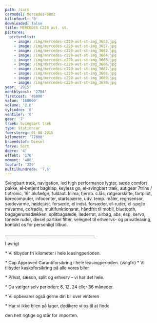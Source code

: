 ```yaml
---
path: /cars
carmodel: Mercedes-Benz
bilinfourl: '0'
downloaded: false
title: MERCEDES C220 aut. st.
pictures:
  picturelist:
    - image: /img/mercedes-c220-aut-st-img_3653.jpg
    - image: /img/mercedes-c220-aut-st-img_3657.jpg
    - image: /img/mercedes-c220-aut-st-img_3662.jpg
    - image: /img/mercedes-c220-aut-st-img_3664.jpg
    - image: /img/mercedes-c220-aut-st-img_3665.jpg
    - image: /img/mercedes-c220-aut-st-img_3666.jpg
    - image: /img/mercedes-c220-aut-st-img_3667.jpg
    - image: /img/mercedes-c220-aut-st-img_3668.jpg
    - image: /img/mercedes-c220-aut-st-img_3669.jpg
    - image: /img/mercedes-c220-aut-st-img_3670.jpg
year: '2015'
monthlycost: '2704'
firstcost: '46000'
value: '160000'
volume: '2,0'
cylindre: '0'
ventiler: '0'
gear: '7'
traek: Svingbart træk
type: Stationcar
foerstereg: 01-08-2015
kilometer: '77000'
braendstof: Diesel
farve: Sort
doere: '4'
effekt: '170'
moment: '400'
topfart: '229'
nultilhundrede: '7,6'
---
```

Svingbart træk, navigation, led high performance lygter, sæde comfort pakke, el-betjent bagklap, keyless go, el-svingbart træk, aut.gear 7trins / tiptronic, 16\" alufælge, fuldaut. klima, fjernb. c.lås, ratgearskifte, fartpilot, kørecomputer, infocenter, startspærre, udv. temp. måler, regnsensor, sædevarme, højdejust. forsæde, el indst. forsæder, el-ruder, el-spejle m/varme, cd/radio, multifunktionsrat, håndfrit til mobil, bluetooth, bagagerumsdækken, splitbagsæde, læderrat, airbag, abs, esp, servo, tonede ruder, diesel partikel filter, velegnet til erhvervs- og privatleasing, kontakt os for personligt tilbud.

\_\_\_\_\_\_\_\_\_\_\_\_\_\_\_\_\_\_\_\_\_\_\_\_\_\_\_\_\_\_\_\_\_\_\_\_\_\_\_\_\_\_\_\_\_\_

I øvrigt

\* Vi tilbyder fri kilometer i hele leasingperioden.

\* Cap Approved Garantiforsikring i hele leasingperioden. (valgfri) \* Vi tilbyder kaskoforsikring på alle vores biler

\* Privat, sæson, split og erhverv – vi har det hele.

\* Du vælger selv perioden: 6, 12, 24 eller 36 måneder.

\* Vi opbevarer også gerne din bil over vinteren

\* Har vi ikke bilen på lager, dedikere vi os til at finde

den helt rigtige og står for importen.
